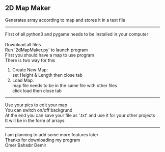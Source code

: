 ## 2D Map Maker
Generates array according to map and stores it in a text file

---

First of all python3 and pygame needs to be installed in your computer\
\
Download all files\
Run '2dMapMaker.py' to launch program
\
First you should have a map to use program\
There is two way for this
1. Create New Map:\
set Height & Length then close tab
2. Load Map:\
map file needs to be in the same file with other files\
click load then close tab

---

Use your pics to edit your map\
You can switch on/off backgrund\
At the end you can save your file as '.txt' and use it for your other
projects\
It will be in the form of arrays

---
I am planning to add some more features later\
Thanks for downloading my program\
Ömer Bahadır Demir
